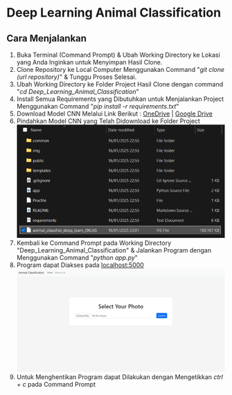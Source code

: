 # Deep Learning Animal Classification

## Cara Menjalankan
1. Buka Terminal (Command Prompt) & Ubah Working Directory ke Lokasi yang Anda Inginkan untuk Menyimpan Hasil Clone.
2. Clone Repository ke Local Computer Menggunakan Command "*git clone (url repository)*" & Tunggu Proses Selesai.
3. Ubah Working Directory ke Folder Project Hasil Clone dengan command "*cd Deep_Learning_Animal_Classification*"
4. Install Semua Requirements yang Dibutuhkan untuk Menjalankan Project Menggunakan Command "*pip install -r requirements.txt*"
5. Download Model CNN Melalui Link Berikut : [OneDrive](https://mikroskilacid-my.sharepoint.com/:u:/g/personal/211111669_students_mikroskil_ac_id/EXlz-PXcUB1DoMwmERvcszMBMsRW7U8QpFUjnEpO2xmmsg?e=iZOqe2) | [Google Drive](https://drive.google.com/file/d/1bAJdCwW_YOaq4uMRtEt1kOtobAGUj2sC/view?usp=drive_link)
6. Pindahkan Model CNN yang Telah Didownload ke Folder Project
   ![Image](img/Readme_Image_(File_Directory).png)
7. Kembali ke Command Prompt pada Working Directory "Deep_Learning_Animal_Classification" & Jalankan Program dengan Menggunakan Command "*python app.py*"
8. Program dapat Diakses pada [localhost:5000](http://localhost:5000)
   ![Image](img/Home_Screen.jpeg)
9. Untuk Menghentikan Program dapat Dilakukan dengan Mengetikkan *ctrl + c* pada Command Prompt
   
